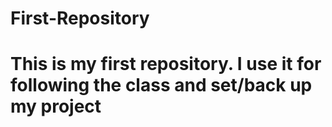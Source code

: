 # First-Repository
# This is my first repository. I use it for following the class and set/back up my project
